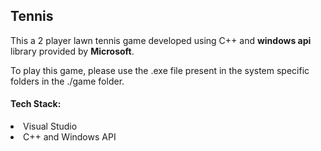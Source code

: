 <h2> Tennis </h2>
<p>This a 2 player lawn tennis game developed using C++ and <b>windows api</b> library provided by <b>Microsoft</b>.</p>
<p>To play this game, please use the .exe file present in the system specific folders in the ./game folder.</p>

<h4>Tech Stack: </h4>
<li>Visual Studio</li>
<li>C++ and Windows API</li>
